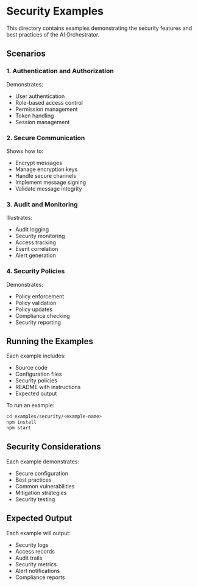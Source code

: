 # Security Examples

This directory contains examples demonstrating the security features and best practices of the AI Orchestrator.

## Scenarios

### 1. Authentication and Authorization
Demonstrates:
- User authentication
- Role-based access control
- Permission management
- Token handling
- Session management

### 2. Secure Communication
Shows how to:
- Encrypt messages
- Manage encryption keys
- Handle secure channels
- Implement message signing
- Validate message integrity

### 3. Audit and Monitoring
Illustrates:
- Audit logging
- Security monitoring
- Access tracking
- Event correlation
- Alert generation

### 4. Security Policies
Demonstrates:
- Policy enforcement
- Policy validation
- Policy updates
- Compliance checking
- Security reporting

## Running the Examples

Each example includes:
- Source code
- Configuration files
- Security policies
- README with instructions
- Expected output

To run an example:
```bash
cd examples/security/<example-name>
npm install
npm start
```

## Security Considerations

Each example demonstrates:
- Secure configuration
- Best practices
- Common vulnerabilities
- Mitigation strategies
- Security testing

## Expected Output

Each example will output:
- Security logs
- Access records
- Audit trails
- Security metrics
- Alert notifications
- Compliance reports 